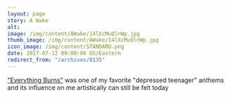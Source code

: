 ```yaml
---
layout: page
story: A Wake
alt:
image: /img/content/AWake/14lXcMuQlnWp.jpg
thumb_image: /img/content/AWake/14lXcMuQlnWp.jpg
icon_image: /img/content/STANDARD.png
date: 2017-07-12 09:00:00 US/Eastern
redirect_from: "/archives/0135"
---
```

["Everything Burns"](https://vimeo.com/30881879) was one of my favorite "depressed teenager" anthems and its influence on me artistically can still be felt today
